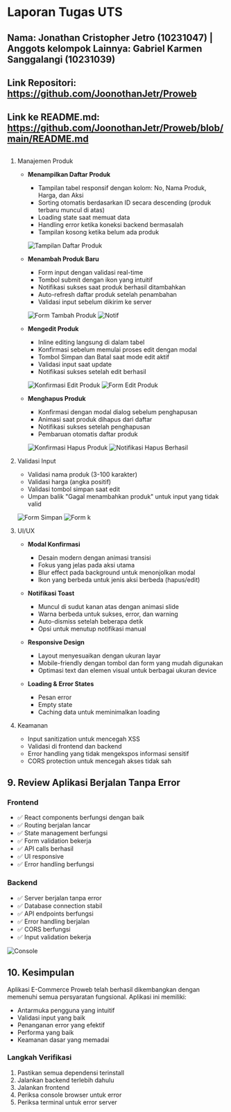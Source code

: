 # Laporan Tugas UTS


## Nama: Jonathan Cristopher Jetro (10231047) | Anggots kelompok Lainnya: Gabriel Karmen Sanggalangi (10231039)


## Link Repositori: https://github.com/JoonothanJetr/Proweb

## Link ke README.md: https://github.com/JoonothanJetr/Proweb/blob/main/README.md

## 
1. Manajemen Produk
   - **Menampilkan Daftar Produk**
     - Tampilan tabel responsif dengan kolom: No, Nama Produk, Harga, dan Aksi
     - Sorting otomatis berdasarkan ID secara descending (produk terbaru muncul di atas)
     - Loading state saat memuat data
     - Handling error ketika koneksi backend bermasalah
     - Tampilan kosong ketika belum ada produk

     ![Tampilan Daftar Produk](1create.png)
   
   - **Menambah Produk Baru**
     - Form input dengan validasi real-time
     - Tombol submit dengan ikon yang intuitif
     - Notifikasi sukses saat produk berhasil ditambahkan
     - Auto-refresh daftar produk setelah penambahan
     - Validasi input sebelum dikirim ke server

     ![Form Tambah Produk](2edit.png)
     ![Notif](7create.png)
   
   - **Mengedit Produk**
     - Inline editing langsung di dalam tabel
     - Konfirmasi sebelum memulai proses edit dengan modal
     - Tombol Simpan dan Batal saat mode edit aktif
     - Validasi input saat update
     - Notifikasi sukses setelah edit berhasil

     ![Konfirmasi Edit Produk](3edit.png)
     ![Form Edit Produk](6edit.png)
   
   - **Menghapus Produk**
     - Konfirmasi dengan modal dialog sebelum penghapusan
     - Animasi saat produk dihapus dari daftar
     - Notifikasi sukses setelah penghapusan
     - Pembaruan otomatis daftar produk

     ![Konfirmasi Hapus Produk](4delete.png)
     ![Notifikasi Hapus Berhasil](5delete.png)

2. Validasi Input
   - Validasi nama produk (3-100 karakter)
   - Validasi harga (angka positif)
   - Validasi tombol simpan saat edit
   - Umpan balik "Gagal menambahkan produk" untuk input yang tidak valid

   ![Form Simpan](2edit.png)
   ![Form k](100word.png)
3. UI/UX
   - **Modal Konfirmasi**
     - Desain modern dengan animasi transisi
     - Fokus yang jelas pada aksi utama
     - Blur effect pada background untuk menonjolkan modal
     - Ikon yang berbeda untuk jenis aksi berbeda (hapus/edit)
   
   - **Notifikasi Toast**
     - Muncul di sudut kanan atas dengan animasi slide
     - Warna berbeda untuk sukses, error, dan warning
     - Auto-dismiss setelah beberapa detik
     - Opsi untuk menutup notifikasi manual
   
   - **Responsive Design**
     - Layout menyesuaikan dengan ukuran layar
     - Mobile-friendly dengan tombol dan form yang mudah digunakan
     - Optimasi text dan elemen visual untuk berbagai ukuran device
   
   - **Loading & Error States**
     - Pesan error
     - Empty state
     - Caching data untuk meminimalkan loading

4. Keamanan
   - Input sanitization untuk mencegah XSS
   - Validasi di frontend dan backend
   - Error handling yang tidak mengekspos informasi sensitif
   - CORS protection untuk mencegah akses tidak sah

## 9. Review Aplikasi Berjalan Tanpa Error
### Frontend
- ✅ React components berfungsi dengan baik
- ✅ Routing berjalan lancar
- ✅ State management berfungsi
- ✅ Form validation bekerja
- ✅ API calls berhasil
- ✅ UI responsive
- ✅ Error handling berfungsi

### Backend
- ✅ Server berjalan tanpa error
- ✅ Database connection stabil
- ✅ API endpoints berfungsi
- ✅ Error handling berjalan
- ✅ CORS berfungsi
- ✅ Input validation bekerja

![Console](berhasil.png)
## 10. Kesimpulan
Aplikasi E-Commerce Proweb telah berhasil dikembangkan dengan memenuhi semua persyaratan fungsional. Aplikasi ini memiliki:
- Antarmuka pengguna yang intuitif
- Validasi input yang baik
- Penanganan error yang efektif
- Performa yang baik
- Keamanan dasar yang memadai



### Langkah Verifikasi
1. Pastikan semua dependensi terinstall
2. Jalankan backend terlebih dahulu
3. Jalankan frontend
4. Periksa console browser untuk error
5. Periksa terminal untuk error server 